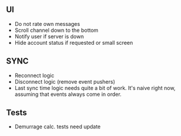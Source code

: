 ## UI
- Do not rate own messages
- Scroll channel down to the bottom
- Notify user if server is down
- Hide account status if requested or small screen

## SYNC
- Reconnect logic
- Disconnect logic (remove event pushers)
- Last sync time logic needs quite a bit of work. It's naive right now, assuming that events always come in order.

## Tests
- Demurrage calc. tests need update